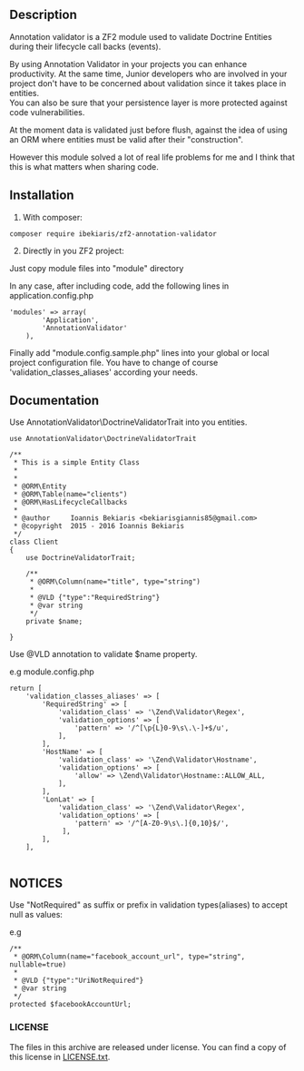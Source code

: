 Description
------------

Annotation validator is a ZF2 module used to validate Doctrine Entities
during their lifecycle call backs (events).

By using Annotation Validator in your projects you can enhance productivity.
At the same time, Junior developers who are involved in your project 
don't have to be concerned about validation since it takes place in entities.  
You can also be sure that your persistence layer is more protected 
against code vulnerabilities.

At the moment data is validated just before flush, against the idea of using an ORM
where entities must be valid after their "construction". 

However this module solved a lot of real life problems for me and I think that 
this is what matters when sharing code.

Installation
------------

1) With composer:
 
```
composer require ibekiaris/zf2-annotation-validator
```

2) Directly in you ZF2 project:

Just copy module files into "module" directory


In any case, after including code, add the following lines in application.config.php

```
'modules' => array(
        'Application',
        'AnnotationValidator'
    ),

```

Finally add "module.config.sample.php" lines into your global or local project configuration file.
You have to change of course 'validation_classes_aliases' according your needs.


Documentation
-------------

Use AnnotationValidator\DoctrineValidatorTrait into you entities.

```
use AnnotationValidator\DoctrineValidatorTrait

/**
 * This is a simple Entity Class
 *
 *
 * @ORM\Entity
 * @ORM\Table(name="clients")
 * @ORM\HasLifecycleCallbacks
 *
 * @author     Ioannis Bekiaris <bekiarisgiannis85@gmail.com>
 * @copyright  2015 - 2016 Ioannis Bekiaris
 */
class Client
{
    use DoctrineValidatorTrait;
    
    /**
     * @ORM\Column(name="title", type="string")
     *
     * @VLD {"type":"RequiredString"}
     * @var string
     */
    private $name;
    
}

```

Use @VLD annotation to validate $name property. 


e.g module.config.php

```
return [
    'validation_classes_aliases' => [
        'RequiredString' => [
            'validation_class' => '\Zend\Validator\Regex',
            'validation_options' => [
                'pattern' => '/^[\p{L}0-9\s\.\-]+$/u',
            ],
        ],
        'HostName' => [
            'validation_class' => '\Zend\Validator\Hostname',
            'validation_options' => [
                'allow' => \Zend\Validator\Hostname::ALLOW_ALL,
            ],
        ],
        'LonLat' => [
            'validation_class' => '\Zend\Validator\Regex',
            'validation_options' => [
                'pattern' => '/^[A-Z0-9\s\.]{0,10}$/',
             ],
        ],
    ],
    
```

NOTICES
-------------

Use "NotRequired" as suffix or prefix in validation types(aliases) to accept null as values:

e.g

```
/**
 * @ORM\Column(name="facebook_account_url", type="string", nullable=true)
 *
 * @VLD {"type":"UriNotRequired"}
 * @var string
 */
protected $facebookAccountUrl;

```

### LICENSE

The files in this archive are released under license.
You can find a copy of this license in [LICENSE.txt](LICENSE.txt).

